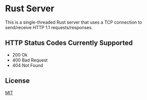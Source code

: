 # Rust Server

This is a single-threaded Rust server that uses a TCP connection to send/receive HTTP 1.1 requests/responses.

## HTTP Status Codes Currently Supported
- 200 Ok
- 400 Bad Request
- 404 Not Found

## License
[MIT](https://choosealicense.com/licenses/mit/)